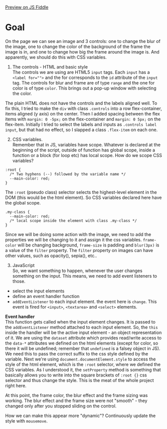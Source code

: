 [Preview on JS Fiddle](https://jsfiddle.net/helaa/q0ds963t/1/show)

# Goal
On the page we can see an image and 3 controls: one to change the blur of the image,
one to change the color of the background of the frame the image is in, and one
to change how big the frame around the image is.
And apparently, we should do this with CSS variables.

1. The controls - HTML and basic style<br>
The controls we are using are HTML5 `input` tags. Each `input` has a `<label for="">` and the for corresponds to the `id` attribute of the `input` tag. The controls for blur and frame are of type `range` and the one for color is of type `color`. This brings out a pop-up window with selecting the color. <br>

The plain HTML does not have the controls and the labels aligned well.
To fix this, I tried to make the `div` with class `.controls` into a row flex-container, items aligned (y axis) on the center. Then I added spacing between the flex items with
`margin: 0 -5px;` on the flex-container and `margin: 0 5px;` on the flex-item.
Initially I tried to select the labels and inputs as `.controls label input`, but that had no effect, so I slapped a class `.flex-item` on each one.

2. CSS variables.<br>
Remember that in JS, variables have scope. Whatever is declared at the beginning of the script, outside of function has global scope, inside a function or a block (for loop etc) has local scope. How do we scope CSS variables?<br>
```
:root {
  /* Two hyphens (--) followed by the variable name */
  --main-color: red;
}
```

The `:root` (pseudo class) selector selects the highest-level element in the DOM (this would be the html element). So CSS variables declared here have the global scope.

```
.my-class {
  --main-color: red;
  /* local scope inside the element with class .my-class */
}
```

Since we will be doing some action with the image, we need to add the properties we will be changing to it and assign it the css variables.
`frame-color` will be changing background, `frame-size` is padding and `blur(3px)` is a value of the `filter` property. The `filter` property on images can have other values, such as opacity(), sepia(), etc..


3. JavaScript<br>
So, we want something to happen, whenever the user changes something on the input. This means, we need to add event listeners to those.
- select the input elements
- define an event handler function
- `addEventListener` to each input element. the event here is `change`. This event is fired for `<input>`, `<textarea>` and `<select>` elements.

**Event handler**<br>
This function gets called when the input element changes. It is passed to the `addEventListener` method attached to each input element.
 So, the `this` inside the handler will be the active input element - an object representation of it. We are using the `dataset` attribute which
 provides read/write access to the `data-*` attributes we defined on the html elements (except for color, so there it will be undefined; remember that `undefined` is a falsey object in JS). We need this to
 pass the correct suffix to the css style defined by the variable. Next we're using `document.documentElement.style` to access the style of the html element,
 which is the `:root` selector, where we defined the CSS variables. As I understood it, the `setProperty` method is something that basically allows
 you to write into the square brackets of `:root {}` css selector and thus change the style. This is the meat of the whole project right here.

 At this point, the frame color, the blur effect and the frame sizing was working.
The blur effect and the frame size were not "smooth" - they changed only after you
 stopped sliding on the control.

How we can make this appear more "dynamic"? Continuously update the style with `mousemove`.
